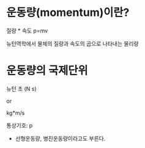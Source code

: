 # 운동량(momentum)이란?

질량 * 속도 p=mv

뉴턴역학에서 물체의 질량과 속도의 곱으로 나타내는 물리량


# 운동량의 국제단위

뉴턴 초 (N s)

or

kg*m/s

통상기호: p

* 선형운동량, 병진운동량이라고도 부른다.


